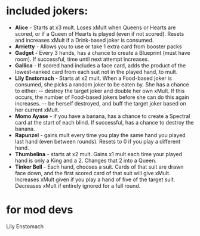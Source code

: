 # included jokers:

- **Alice** - Starts at x3 mult.  Loses xMult when Queens or Hearts are scored, or if a Queen of Hearts is played (even if not scored).  Resets and increases xMult if a Drink-based joker is consumed.
- **Arrietty** - Allows you to use or take 1 extra card from booster packs
- **Gadget** - Every 3 hands, has a chance to create a Blueprint (must have room).  If successful, time until next attempt increases.
- **Gallica** - If scored hand includes a face card, adds the product of the lowest-ranked card from each suit not in the played hand, to mult.
- **Lily Enstomach** - Starts at x2 mult.  When a Food-based joker is consumed, she picks a random joker to be eaten by.  She has a chance to either:
-- destroy the target joker and double her own xMult.  If this occurs, the number of Food-based jokers before she can do this again increases.
-- be herself destroyed, and buff the target joker based on her current xMult.
- **Momo Ayase** - if you have a banana, has a chance to create a Spectral card at the start of each blind.  If successful, has a chance to destroy the banana.
- **Rapunzel** - gains mult every time you play the same hand you played last hand (even between rounds).  Resets to 0 if you play a different hand.
- **Thumbelina** - starts at x2 mult.  Gains x1 mult each time your played hand is only a King and a 2.  Changes that 2 into a Queen.
- **Tinker Bell** - Each hand, chooses a suit.  Cards of that suit are drawn face down, and the first scored card of that suit will give xMult.  Increases xMult given if you play a hand of five of the target suit.  Decreases xMult if entirely ignored for a full round.

# for mod devs
Lily Enstomach 
